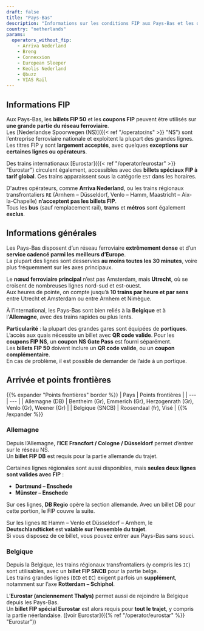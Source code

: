 ```yaml
---
draft: false
title: "Pays-Bas"
description: "Informations sur les conditions FIP aux Pays-Bas et les opérateurs qui proposent des réductions."
country: "netherlands"
params:
  operators_without_fip:
    - Arriva Nederland
    - Breng
    - Connexxion
    - European Sleeper
    - Keolis Nederland
    - Qbuzz
    - VIAS Rail
---
```


## Informations FIP

Aux Pays-Bas, les **billets FIP 50** et les **coupons FIP** peuvent être utilisés sur **une grande partie du réseau ferroviaire**.  
Les [Nederlandse Spoorwegen (NS)]({{< ref "/operator/ns" >}} "NS") sont l’entreprise ferroviaire nationale et exploitent la plupart des grandes lignes.  
Les titres FIP y sont **largement acceptés**, avec quelques **exceptions sur certaines lignes ou opérateurs**.

Des trains internationaux [Eurostar]({{< ref "/operator/eurostar" >}} "Eurostar") circulent également, accessibles avec des **billets spéciaux FIP à tarif global**. Ces trains apparaissent sous la catégorie `EST` dans les horaires.

D'autres opérateurs, comme **Arriva Nederland**, ou les trains régionaux transfrontaliers `RE` (Arnhem – Düsseldorf, Venlo – Hamm, Maastricht – Aix-la-Chapelle) **n’acceptent pas les billets FIP**.  
Tous les **bus** (sauf remplacement rail), **trams** et **métros** sont également **exclus**.

## Informations générales

Les Pays-Bas disposent d’un réseau ferroviaire **extrêmement dense** et d’un **service cadencé parmi les meilleurs d’Europe**.  
La plupart des lignes sont desservies **au moins toutes les 30 minutes**, voire plus fréquemment sur les axes principaux.

Le **nœud ferroviaire principal** n’est pas Amsterdam, mais **Utrecht**, où se croisent de nombreuses lignes nord-sud et est-ouest.  
Aux heures de pointe, on compte jusqu’à **10 trains par heure et par sens** entre Utrecht et Amsterdam ou entre Arnhem et Nimègue.

À l’international, les Pays-Bas sont bien reliés à la **Belgique** et à l’**Allemagne**, avec des trains rapides ou plus lents.

**Particularité** : la plupart des grandes gares sont équipées de **portiques**.  
L’accès aux quais nécessite un billet avec **QR code valide**. Pour les **coupons FIP NS**, un **coupon NS Gate Pass** est fourni séparément.  
Les **billets FIP 50** doivent inclure un **QR code valide**, ou un **coupon complémentaire**.  
En cas de problème, il est possible de demander de l’aide à un portique.

## Arrivée et points frontières

{{% expander "Points frontières" border %}}
| Pays | Points frontières |
| --- | --- |
| Allemagne (DB) | Bentheim (Gr), Emmerich (Gr), Herzogenrath (Gr), Venlo (Gr), Weener (Gr) |
| Belgique (SNCB) | Roosendaal (fr), Visé |
{{% /expander %}}

### Allemagne

Depuis l’Allemagne, l’**ICE Francfort / Cologne / Düsseldorf** permet d’entrer sur le réseau NS.  
Un **billet FIP DB** est requis pour la partie allemande du trajet.

Certaines lignes régionales sont aussi disponibles, mais **seules deux lignes sont valides avec FIP** :  
- **Dortmund – Enschede**  
- **Münster – Enschede**

Sur ces lignes, **DB Regio** opère la section allemande. Avec un billet DB pour cette portion, le FIP couvre la suite.

Sur les lignes `RE` Hamm – Venlo et Düsseldorf – Arnhem, le **Deutschlandticket** est **valable sur l’ensemble du trajet**.  
Si vous disposez de ce billet, vous pouvez entrer aux Pays-Bas sans souci.

### Belgique

Depuis la Belgique, les trains régionaux transfrontaliers (y compris les `IC`) sont utilisables, avec un **billet FIP SNCB** pour la partie belge.  
Les trains grandes lignes (`ECD` et `EC`) exigent parfois un **supplément**, notamment sur l’axe **Rotterdam – Schiphol**.

L’**Eurostar (anciennement Thalys)** permet aussi de rejoindre la Belgique depuis les Pays-Bas.  
Un **billet FIP spécial Eurostar** est alors requis pour **tout le trajet**, y compris la partie néerlandaise. ([voir Eurostar]({{% ref "/operator/eurostar" %}} "Eurostar"))
